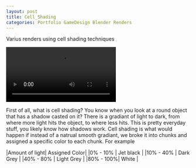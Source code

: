 ```yaml
---
layout: post
title: Cell_Shading
categories: Portfolio GameDesign Blender Renders
---
```

Varius renders using cell shading techniques


<video controls loop>
     <source src="{{ site.baseurl }}/assets/video/CellShrooms.mp4" type="video/mp4">
     Your browser does not support the video tag.
</video>

First of all, what is cell shading?
You know when you look at a round object that has a shadow casted on it? There is a gradiant of light to dark, from where more light hits the object, to where less hits. This is pretty everyday stuff, you likely know how shadows work.
Cell shading is what would happen if instead of a natrual smooth gradiant, we broke it into chunks and assigned a specific color to each chunk.
For example

|Amount of light| Assigned Color|
|0%  - 10% | Jet black |
|10% - 40% | Dark Grey |
|40% - 80% | Light Grey |
|80% - 100%| White |